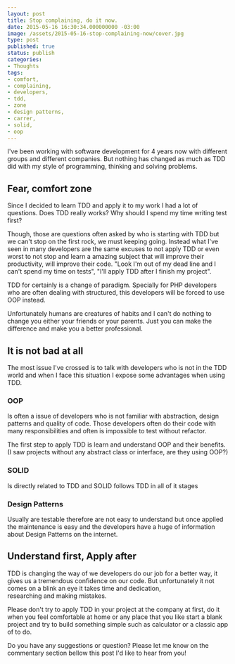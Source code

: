 ```yaml
---
layout: post
title: Stop complaining, do it now.
date: 2015-05-16 16:30:34.000000000 -03:00
image: /assets/2015-05-16-stop-complaining-now/cover.jpg
type: post
published: true
status: publish
categories:
- Thoughts
tags:
- comfort,
- complaining,
- developers,
- tdd,
- zone
- design patterns,
- carrer,
- solid,
- oop
---
```


I've been working with software development for 4 years now with different
groups and different companies. But nothing has changed as much as TDD did
with my style of programming, thinking and solving problems.

## Fear, comfort zone

Since I decided to learn TDD and apply it to my work I had a lot of questions. 
Does TDD really works? Why should I spend my time writing test first?

Though, those are questions often asked by who is starting with TDD but we
can't stop on the first rock, we must keeping going. Instead what I've seen in
many developers are the same excuses to not apply TDD or even worst to not stop
and learn a amazing subject that will improve their productivity, will improve
their code. "Look I'm out of my dead line and I can't spend my time on tests",
"I'll apply TDD after I finish my project".

TDD for certainly is a change of paradigm. Specially for PHP developers who are
often dealing with structured, this developers will be forced to use OOP
instead.

Unfortunately humans are creatures of habits and I can't do nothing to change
you either your friends or your parents. Just you can make the difference
and make you a better professional.

## It is not bad at all

The most issue I've crossed is to talk with developers who is not in the TDD
world and when I face this situation I expose some advantages when using TDD.

### OOP 

Is often a issue of developers who is not familiar with abstraction, design
patterns and quality of code. Those developers often do their code with many
responsibilities and often is impossible to test without refactor.

The first step to apply TDD is learn and understand OOP and their benefits.
(I saw projects without any abstract class or interface, are they using OOP?)

### SOLID

Is directly related to TDD and SOLID follows TDD in all of it stages

### Design Patterns

Usually are testable therefore are not easy to understand but once applied the
maintenance is easy and the developers have a huge of information about Design
Patterns on the internet.

## Understand first, Apply after

TDD is changing the way of we developers do our job for a better way,
it gives us a tremendous confidence on our code. But unfortunately it not
comes on a blink an eye it takes time and dedication, researching and making
mistakes. 

Please don't try to apply TDD in your project at the company at first,
do it when you feel comfortable at home or any place that you like start a blank
project and try to build something simple such as calculator or a classic app
of to do.

Do you have any suggestions or question? Please let me know on the commentary
section bellow this post I'd like to hear from you!
